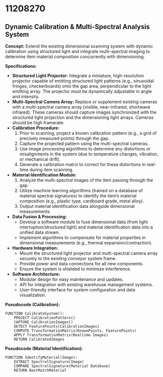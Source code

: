 # 11208270

## Dynamic Calibration & Multi-Spectral Analysis System

**Concept:** Extend the existing dimensional scanning system with dynamic calibration using structured light and integrate multi-spectral imaging to determine item material composition concurrently with dimensioning.

**Specifications:**

*   **Structured Light Projector:** Integrate a miniature, high-resolution projector capable of emitting structured light patterns (e.g., sinusoidal fringes, checkerboards) onto the gap area, perpendicular to the light emitting array. The projector must be dynamically adjustable in angle and intensity.
*   **Multi-Spectral Camera Array:**  Replace or supplement existing cameras with a multi-spectral camera array (visible, near-infrared, shortwave infrared). These cameras should capture images synchronized with the structured light projection and the dimensioning light arrays. Cameras should be high framerate.
*   **Calibration Procedure:**
    1.  Prior to scanning, project a known calibration pattern (e.g., a grid of precisely measured points) through the gap.
    2.  Capture the projected pattern using the multi-spectral cameras.
    3.  Use image processing algorithms to determine any distortions or misalignments in the system (due to temperature changes, vibration, or mechanical drift).
    4.  Generate a calibration matrix to correct for these distortions in real-time during item scanning.
*   **Material Identification Module:**
    1.  Analyze the multi-spectral images of the item passing through the gap.
    2.  Utilize machine learning algorithms (trained on a database of material spectral signatures) to identify the item’s material composition (e.g., plastic type, cardboard grade, metal alloy).
    3.  Output material identification data alongside dimensional measurements.
*   **Data Fusion & Processing:**
    *   Develop a software module to fuse dimensional data (from light interruption/structured light) and material identification data into a unified data stream.
    *   Implement algorithms to compensate for material properties in dimensional measurements (e.g., thermal expansion/contraction).
*   **Hardware Integration:**
    *   Mount the structured light projector and multi-spectral camera array securely to the existing conveyor system frame.
    *   Provide power and data connections for all new components.
    *   Ensure the system is shielded to minimize interference.
*   **Software Architecture:**
    *   Modular design for easy maintenance and updates.
    *   API for integration with existing warehouse management systems.
    *   User-friendly interface for system configuration and data visualization.

**Pseudocode (Calibration):**

```
FUNCTION CalibrateSystem():
    PROJECT CalibrationPattern()
    CAPTURE CalibrationImages()
    DETECT FeaturePoints(CalibrationImages)
    COMPUTE TransformationMatrix(KnownPoints, FeaturePoints)
    APPLY TransformationMatrix(Realtime Images)
    RETURN CalibratedImages
```

**Pseudocode (Material Identification):**

```
FUNCTION IdentifyMaterial(Image):
    EXTRACT SpectralSignature(Image)
    COMPARE SpectralSignature(Material Database)
    RETURN BestMatchMaterial
```